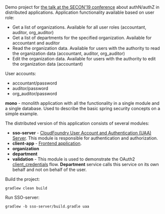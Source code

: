 Demo project for [the talk at the SECON'19 conference](https://2019.secon.ru/reports/bezopasnost-v-mikroservisah) about authN/authZ in distributed applications. Application functionality available based on user role:

- Get a list of organizations. Available for all user roles (accountant, auditor, org_auditor)
- Get a list of departments for the specified organization. Available for accountant and auditor
- Read the organization data. Available for users with the authority to read the organization data (accountant, auditor, org_auditor)
- Edit the organization data. Available for users with the authority to edit the organization data (accountant)

User accounts:
- accountant/password
- auditor/password
- org_auditor/password

**mono** - monolith application with all the functionality in a single module and a single database. Used to describe the basic spring security concepts on a simple example.

The distributed version of this application consists of several modules:
- **sso-server** - [CloudFoundry User Account and Authentication (UAA) Server](https://docs.cloudfoundry.org/uaa/uaa-overview.html). This module is responsible for authentication and authorization.
- **client-app** - [Frontend application](https://samnewman.io/patterns/architectural/bff/).
- **organization**
- **department**
- **validation** - This module is used to demonstrate the OAuth2 [client_credentials](https://tools.ietf.org/html/rfc6749#section-4.4) flow. **Department** service calls this service on its own behalf and not on behalf of the user.


Build the project:

`gradlew clean build`

Run SSO-server:

`gradlew -b sso-server/build.gradle uaa`